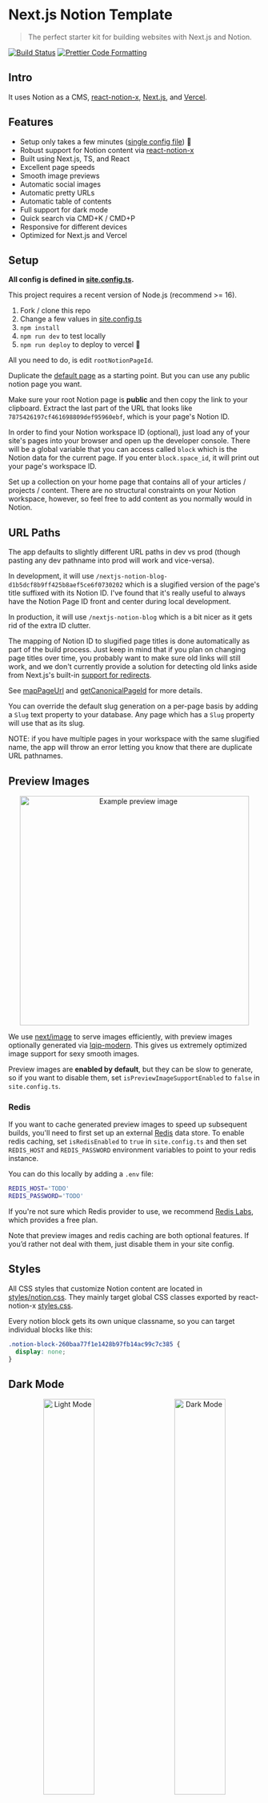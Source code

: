 
# Next.js Notion Template

> The perfect starter kit for building websites with Next.js and Notion.

[![Build Status](https://github.com/transitive-bullshit/nextjs-notion-starter-kit/actions/workflows/build.yml/badge.svg)](https://github.com/transitive-bullshit/nextjs-notion-starter-kit/actions/workflows/build.yml) [![Prettier Code Formatting](https://img.shields.io/badge/code_style-prettier-brightgreen.svg)](https://prettier.io)

## Intro

It uses Notion as a CMS, [react-notion-x](https://github.com/NotionX/react-notion-x), [Next.js](https://nextjs.org/), and [Vercel](https://vercel.com).

## Features

- Setup only takes a few minutes ([single config file](./site.config.ts)) 💪
- Robust support for Notion content via [react-notion-x](https://github.com/NotionX/react-notion-x)
- Built using Next.js, TS, and React
- Excellent page speeds
- Smooth image previews
- Automatic social images
- Automatic pretty URLs
- Automatic table of contents
- Full support for dark mode
- Quick search via CMD+K / CMD+P
- Responsive for different devices
- Optimized for Next.js and Vercel

## Setup

**All config is defined in [site.config.ts](./site.config.ts).**

This project requires a recent version of Node.js (recommend >= 16).

1. Fork / clone this repo
2. Change a few values in [site.config.ts](./site.config.ts)
3. `npm install`
4. `npm run dev` to test locally
5. `npm run deploy` to deploy to vercel 💪

All you need to do, is edit `rootNotionPageId`.

Duplicate the [default page](https://notion.so/7875426197cf461698809def95960ebf) as a starting point. But you can use any public notion page you want.

Make sure your root Notion page is **public** and then copy the link to your clipboard. Extract the last part of the URL that looks like `7875426197cf461698809def95960ebf`, which is your page's Notion ID.

In order to find your Notion workspace ID (optional), just load any of your site's pages into your browser and open up the developer console. There will be a global variable that you can access called `block` which is the Notion data for the current page. If you enter `block.space_id`, it will print out your page's workspace ID.

Set up a collection on your home page that contains all of your articles / projects / content. There are no structural constraints on your Notion workspace, however, so feel free to add content as you normally would in Notion.

## URL Paths

The app defaults to slightly different URL paths in dev vs prod (though pasting any dev pathname into prod will work and vice-versa).

In development, it will use `/nextjs-notion-blog-d1b5dcf8b9ff425b8aef5ce6f0730202` which is a slugified version of the page's title suffixed with its Notion ID. I've found that it's really useful to always have the Notion Page ID front and center during local development.

In production, it will use `/nextjs-notion-blog` which is a bit nicer as it gets rid of the extra ID clutter.

The mapping of Notion ID to slugified page titles is done automatically as part of the build process. Just keep in mind that if you plan on changing page titles over time, you probably want to make sure old links will still work, and we don't currently provide a solution for detecting old links aside from Next.js's built-in [support for redirects](https://nextjs.org/docs/api-reference/next.config.js/redirects).

See [mapPageUrl](./lib/map-page-url.ts) and [getCanonicalPageId](https://github.com/NotionX/react-notion-x/blob/master/packages/notion-utils/src/get-canonical-page-id.ts) for more details.

You can override the default slug generation on a per-page basis by adding a `Slug` text property to your database. Any page which has a `Slug` property will use that as its slug.

NOTE: if you have multiple pages in your workspace with the same slugified name, the app will throw an error letting you know that there are duplicate URL pathnames.

## Preview Images

<p align="center">
  <img alt="Example preview image" src="https://user-images.githubusercontent.com/552829/160142320-35343317-aa9e-4710-bcf7-67e5cdec586d.gif" width="458">
</p>

We use [next/image](https://nextjs.org/docs/api-reference/next/image) to serve images efficiently, with preview images optionally generated via [lqip-modern](https://github.com/transitive-bullshit/lqip-modern). This gives us extremely optimized image support for sexy smooth images.

Preview images are **enabled by default**, but they can be slow to generate, so if you want to disable them, set `isPreviewImageSupportEnabled` to `false` in `site.config.ts`.

### Redis

If you want to cache generated preview images to speed up subsequent builds, you'll need to first set up an external [Redis](https://redis.io) data store. To enable redis caching, set `isRedisEnabled` to `true` in `site.config.ts` and then set `REDIS_HOST` and `REDIS_PASSWORD` environment variables to point to your redis instance.

You can do this locally by adding a `.env` file:

```bash
REDIS_HOST='TODO'
REDIS_PASSWORD='TODO'
```

If you're not sure which Redis provider to use, we recommend [Redis Labs](https://redis.com), which provides a free plan.

Note that preview images and redis caching are both optional features. If you’d rather not deal with them, just disable them in your site config.

## Styles

All CSS styles that customize Notion content are located in [styles/notion.css](./styles/notion.css). They mainly target global CSS classes exported by react-notion-x [styles.css](https://github.com/NotionX/react-notion-x/blob/master/packages/react-notion-x/src/styles.css).

Every notion block gets its own unique classname, so you can target individual blocks like this:

```css
.notion-block-260baa77f1e1428b97fb14ac99c7c385 {
  display: none;
}
```

## Dark Mode

<p align="center">
  <img alt="Light Mode" src="https://transitive-bs.notion.site/image/https%3A%2F%2Fs3-us-west-2.amazonaws.com%2Fsecure.notion-static.com%2F83ea9f0f-4761-4c0b-b53e-1913627975fc%2Ftransitivebullsh.it_-opt.jpg?table=block&id=ed7e8f60-c6d1-449e-840b-5c7762505c44&spaceId=fde5ac74-eea3-4527-8f00-4482710e1af3&width=2000&userId=&cache=v2" width="45%">
&nbsp; &nbsp; &nbsp; &nbsp;
  <img alt="Dark Mode" src="https://transitive-bs.notion.site/image/https%3A%2F%2Fs3-us-west-2.amazonaws.com%2Fsecure.notion-static.com%2Fc0839d6c-7141-48df-8afd-69b27fed84aa%2Ftransitivebullsh.it__(1)-opt.jpg?table=block&id=23b11fe5-d6df-422d-9674-39cf7f547523&spaceId=fde5ac74-eea3-4527-8f00-4482710e1af3&width=2000&userId=&cache=v2" width="45%">
</p>

Dark mode is fully supported and can be toggled via the sun / moon icon in the footer.

## Automatic Social Images

<p align="center">
  <img alt="Example social image" src="https://user-images.githubusercontent.com/552829/162001133-34d4cf24-123a-4569-a540-f683b22830d1.jpeg" width="600">
</p>

All Open Graph and social meta tags are generated from your Notion content, which makes social sharing look professional by default.

Social images are generated automatically using [Vercel OG Image Generation](https://vercel.com/docs/concepts/functions/edge-functions/og-image-generation). You can tweak the default React template for social images by editing [api/social-images.tsx](./pages/api/social-image.tsx).

You can view an example social image live in production [here](https://transitivebullsh.it/api/social-image?id=dfc7f709-ae3e-42c6-9292-f6543d5586f0).

## Automatic Table of Contents

<p align="center">
  <img alt="Smooth ToC Scrollspy" src="https://www.notion.so/image/https%3A%2F%2Fs3-us-west-2.amazonaws.com%2Fsecure.notion-static.com%2Fcb2df62d-9028-440b-964b-117711450921%2Ftoc2.gif?table=block&id=d7e9951b-289c-4ff2-8b82-b0a61fe260b1&cache=v2" width="240">
</p>

By default, every article page will have a table of contents displayed as an `aside` on desktop. It uses **scrollspy** logic to automatically update the current section as the user scrolls through your document, and makes it really easy to jump between different sections.

If a page has less than `minTableOfContentsItems` (default 3), the table of contents will be hidden. It is also hidden on the index page and if the browser window is too small.

This table of contents uses the same logic that Notion uses for its built-in Table of Contents block (see [getPageTableOfContents](https://github.com/NotionX/react-notion-x/blob/master/packages/notion-utils/src/get-page-table-of-contents.ts) for the underlying logic).

## Responsive

<p align="center">
  <img alt="Mobile article page" src="https://user-images.githubusercontent.com/552829/160132983-c2dd5830-80b3-4a0e-a8f1-abab5dbeed11.jpg" width="300">
</p>

All pages are designed to be responsive across common device sizes.

## Analytics

Analytics are an optional feature that are easy to enable if you want.

### Fathom Analytics

[Fathom](https://usefathom.com/ref/42TFOZ) provides a lightweight alternative to Google Analytics.

To enable, just add a `NEXT_PUBLIC_FATHOM_ID` environment variable, which will only be used in production.

### PostHog Analytics

[PostHog](https://posthog.com/) provides a lightweight, **open source** alternative to Google Analytics.

To enable, just add a `NEXT_PUBLIC_POSTHOG_ID` environment variable, which will only be used in production.

## Environment Variables

If you're using Redis, analytics, or any other feature which requires environment variables, then you'll need to [add them to your Vercel project](https://vercel.com/docs/concepts/projects/environment-variables).

If you want to test your redis builds with GitHub Actions, then you'll need to edit the [default build action](./.github/workflows/build.yml) to add `REDIS_HOST` and `REDIS_PASSWORD`. Here is an [example from my personal branch](https://github.com/transitive-bullshit/nextjs-notion-starter-kit/blob/transitive-bullshit/.github/workflows/build.yml#L17-L21). You'll also need to add these environment variables to your GitHub repo as [repository secrets](https://docs.github.com/en/actions/security-guides/encrypted-secrets).

## License
MIT ©

